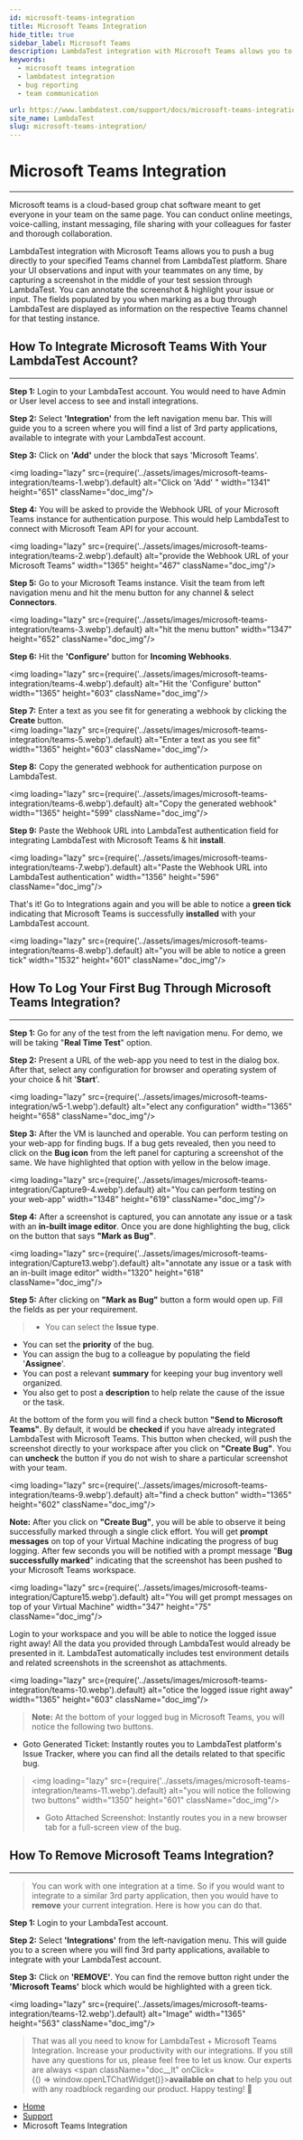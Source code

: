 ```yaml
---
id: microsoft-teams-integration
title: Microsoft Teams Integration
hide_title: true
sidebar_label: Microsoft Teams
description: LambdaTest integration with Microsoft Teams allows you to push a bug directly to your specified Teams channel from LambdaTest platform. Share your UI observations and input with your teammates on any time, by capturing a screenshot in the middle of your test session through LambdaTest. You can annotate the screenshot & highlight your issue or input. The fields populated by you when marking as a bug through LambdaTest are displayed as information on the respective Teams channel for that testing instance.
keywords:
  - microsoft teams integration
  - lambdatest integration
  - bug reporting
  - team communication

url: https://www.lambdatest.com/support/docs/microsoft-teams-integration/
site_name: LambdaTest
slug: microsoft-teams-integration/
---
```


<script type="application/ld+json"
      dangerouslySetInnerHTML={{ __html: JSON.stringify({
       "@context": "https://schema.org",
        "@type": "BreadcrumbList",
        "itemListElement": [{
          "@type": "ListItem",
          "position": 1,
          "name": "LambdaTest",
          "item": "https://www.lambdatest.com"
        },{
          "@type": "ListItem",
          "position": 2,
          "name": "Support",
          "item": "https://www.lambdatest.com/support/docs/"
        },{
          "@type": "ListItem",
          "position": 3,
          "name": "Microsoft Teams Integration",
          "item": "https://www.lambdatest.com/support/docs/microsoft-teams-integration/"
        }]
      })
    }}
></script>

# Microsoft Teams Integration
* * *

Microsoft teams is a cloud-based group chat software meant to get everyone in your team on the same page. You can conduct online meetings, voice-calling, instant messaging, file sharing with your colleagues for faster and thorough collaboration.

LambdaTest integration with Microsoft Teams allows you to push a bug directly to your specified Teams channel from LambdaTest platform. Share your UI observations and input with your teammates on any time, by capturing a screenshot in the middle of your test session through LambdaTest. You can annotate the screenshot & highlight your issue or input. The fields populated by you when marking as a bug through LambdaTest are displayed as information on the respective Teams channel for that testing instance.

## How To Integrate Microsoft Teams With Your LambdaTest Account?

* * *

**Step 1:** Login to your LambdaTest account. You would need to have Admin or User level access to see and install integrations.

**Step 2:** Select **'Integration'** from the left navigation menu bar. This will guide you to a screen where you will find a list of 3rd party applications, available to integrate with your LambdaTest account.

**Step 3:** Click on **'Add'** under the block that says 'Microsoft Teams'.

<img loading="lazy" src={require('../assets/images/microsoft-teams-integration/teams-1.webp').default} alt="Click on 'Add' " width="1341" height="651" className="doc_img"/>

**Step 4:** You will be asked to provide the Webhook URL of your Microsoft Teams instance for authentication purpose. This would help LambdaTest to connect with Microsoft Team API for your account.

<img loading="lazy" src={require('../assets/images/microsoft-teams-integration/teams-2.webp').default} alt="provide the Webhook URL of your Microsoft Teams"  width="1365" height="467" className="doc_img"/>

**Step 5:** Go to your Microsoft Teams instance. Visit the team from left navigation menu and hit the menu button for any channel & select **Connectors**.

<img loading="lazy" src={require('../assets/images/microsoft-teams-integration/teams-3.webp').default} alt="hit the menu button" width="1347" height="652" className="doc_img"/>

**Step 6:** Hit the **'Configure'** button for **Incoming Webhooks**.

<img loading="lazy" src={require('../assets/images/microsoft-teams-integration/teams-4.webp').default} alt="Hit the 'Configure' button" width="1365" height="603"  className="doc_img"/>

**Step 7:** Enter a text as you see fit for generating a webhook by clicking the **Create** button.  
<img loading="lazy" src={require('../assets/images/microsoft-teams-integration/teams-5.webp').default} alt="Enter a text as you see fit" width="1365" height="603" className="doc_img"/>

**Step 8:** Copy the generated webhook for authentication purpose on LambdaTest.

<img loading="lazy" src={require('../assets/images/microsoft-teams-integration/teams-6.webp').default} alt="Copy the generated webhook" width="1365" height="599" className="doc_img"/>

**Step 9:** Paste the Webhook URL into LambdaTest authentication field for integrating LambdaTest with Microsoft Teams & hit **install**.

<img loading="lazy" src={require('../assets/images/microsoft-teams-integration/teams-7.webp').default} alt="Paste the Webhook URL into LambdaTest authentication" width="1356" height="596" className="doc_img"/>

That's it! Go to Integrations again and you will be able to notice a **green tick** indicating that Microsoft Teams is successfully **installed** with your LambdaTest account.

<img loading="lazy" src={require('../assets/images/microsoft-teams-integration/teams-8.webp').default} alt="you will be able to notice a green tick" width="1532" height="601" className="doc_img"/>

## How To Log Your First Bug Through Microsoft Teams Integration?

* * *

**Step 1:** Go for any of the test from the left navigation menu. For demo, we will be taking "**Real Time Test**" option.

**Step 2:** Present a URL of the web-app you need to test in the dialog box. After that, select any configuration for browser and operating system of your choice & hit '**Start**'.

<img loading="lazy" src={require('../assets/images/microsoft-teams-integration/w5-1.webp').default} alt="elect any configuration" width="1365" height="658" className="doc_img"/>

**Step 3:** After the VM is launched and operable. You can perform testing on your web-app for finding bugs. If a bug gets revealed, then you need to click on the **Bug icon** from the left panel for capturing a screenshot of the same. We have highlighted that option with yellow in the below image.

<img loading="lazy" src={require('../assets/images/microsoft-teams-integration/Capture9-4.webp').default} alt="You can perform testing on your web-app" width="1348" height="619" className="doc_img"/>

**Step 4:** After a screenshot is captured, you can annotate any issue or a task with an **in-built image editor**. Once you are done highlighting the bug, click on the button that says **"Mark as Bug"**.

<img loading="lazy" src={require('../assets/images/microsoft-teams-integration/Capture13.webp').default} alt="annotate any issue or a task with an in-built image editor" width="1320" height="618" className="doc_img"/>

**Step 5:** After clicking on **"Mark as Bug"** button a form would open up. Fill the fields as per your requirement.
>* You can select the **Issue type**.
* You can set the **priority** of the bug.
* You can assign the bug to a colleague by populating the field '**Assignee**'.
* You can post a relevant **summary** for keeping your bug inventory well organized.
* You also get to post a **description** to help relate the cause of the issue or the task.

At the bottom of the form you will find a check button **"Send to Microsoft Teams"**. By default, it would be **checked** if you have already integrated LambdaTest with Microsoft Teams. This button when checked, will push the screenshot directly to your workspace after you click on **"Create Bug"**. You can **uncheck** the button if you do not wish to share a particular screenshot with your team.

<img loading="lazy" src={require('../assets/images/microsoft-teams-integration/teams-9.webp').default} alt="find a check button" width="1365" height="602" className="doc_img"/>

**Note:** After you click on **"Create Bug"**, you will be able to observe it being successfully marked through a single click effort. You will get **prompt messages** on top of your Virtual Machine indicating the progress of bug logging. After few seconds you will be notified with a prompt message "**Bug successfully marked**" indicating that the screenshot has been pushed to your Microsoft Teams workspace.

<img loading="lazy" src={require('../assets/images/microsoft-teams-integration/Capture15.webp').default} alt="You will get prompt messages on top of your Virtual Machine" width="347" height="75" className="doc_img"/>

Login to your workspace and you will be able to notice the logged issue right away! All the data you provided through LambdaTest would already be presented in it. LambdaTest automatically includes test environment details and related screenshots in the screenshot as attachments.

<img loading="lazy" src={require('../assets/images/microsoft-teams-integration/teams-10.webp').default} alt="otice the logged issue right away" width="1365" height="603" className="doc_img"/>

>**Note:** At the bottom of your logged bug in Microsoft Teams, you will notice the following two buttons.
* Goto Generated Ticket: Instantly routes you to LambdaTest platform's Issue Tracker, where you can find all the details related to that specific bug.   
><img loading="lazy" src={require('../assets/images/microsoft-teams-integration/teams-11.webp').default} alt="you will notice the following two buttons" width="1350" height="601" className="doc_img"/>   
>* Goto Attached Screenshot: Instantly routes you in a new browser tab for a full-screen view of the bug.

## How To Remove Microsoft Teams Integration?

* * *

>You can work with one integration at a time. So if you would want to integrate to a similar 3rd party application, then you would have to **remove** your current integration. Here is how you can do that.

**Step 1:** Login to your LambdaTest account.

**Step 2:** Select **'Integrations'** from the left-navigation menu. This will guide you to a screen where you will find 3rd party applications, available to integrate with your LambdaTest account.

**Step 3:** Click on **'REMOVE'**. You can find the remove button right under the **'Microsoft Teams'** block which would be highlighted with a green tick.

<img loading="lazy" src={require('../assets/images/microsoft-teams-integration/teams-12.webp').default} alt="Image" width="1365" height="563"  className="doc_img"/> 

>That was all you need to know for LambdaTest + Microsoft Teams Integration. Increase your productivity with our integrations. If you still have any questions for us, please feel free to let us know. Our experts are always <span className="doc__lt" onClick={() => window.openLTChatWidget()}>**available on chat**</span> to help you out with any roadblock regarding our product. Happy testing! 🙂

<nav aria-label="breadcrumbs">
  <ul className="breadcrumbs">
    <li className="breadcrumbs__item">
      <a className="breadcrumbs__link" href="https://www.lambdatest.com">
        Home
      </a>
    </li>
    <li className="breadcrumbs__item">
      <a className="breadcrumbs__link" target="_self" href="https://www.lambdatest.com/support/docs/">
        Support
      </a>
    </li>
    <li className="breadcrumbs__item breadcrumbs__item--active">
      <span className="breadcrumbs__link">
        Microsoft Teams Integration
      </span>
    </li>
  </ul>
</nav>